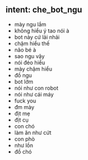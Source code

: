 ## intent: che_bot_ngu
- mày ngu lắm
- không hiểu ý tao nói à
- bot này cứ lải nhải
- chậm hiểu thế
- não bé à
- sao ngu vậy
- nói đéo hiểu
- mày chậm hiểu
- đồ ngu
- bot lởm
- nói như con robot
- nói như cái máy
- fuck you
- đm mày
- địt mẹ
- địt cụ
- con chó
- làm ăn như cứt
- con phò
- như lồn
- đồ chó